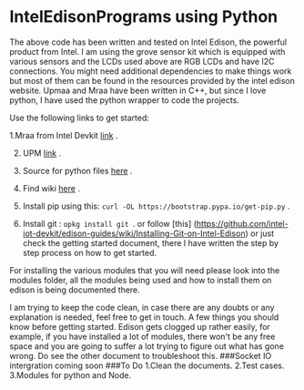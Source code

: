 # IntelEdisonPrograms using Python

The above code has been written and tested on Intel Edison, the powerful product from Intel. 
I am using the grove sensor kit which is equipped with various sensors and the LCDs used above are RGB LCDs and have I2C connections.
You might need additional dependencies to make things work but most of them can be found in the resources provided by the 
intel edison website. Upmaa and Mraa have been written in C++, but since I love python, I have used the python wrapper to code the projects.

Use the following links to get started:

1.Mraa from Intel Devkit [link]( https://github.com/intel-iot-devkit/mraa) .

2. UPM [link](https://github.com/intel-iot-devkit/upm) .

3. Source for python files [here](http://iotdk.intel.com/docs/master/mraa/python/) .

4. Find wiki [here](https://github.com/intel-iot-devkit/edison-guides/wiki) . 

5. Install pip using this: ```curl -OL https://bootstrap.pypa.io/get-pip.py``` .

5. Install git : ```opkg install git ```.
or follow [this] (https://github.com/intel-iot-devkit/edison-guides/wiki/Installing-Git-on-Intel-Edison) or just check the getting started document, there I have written the step by step process on how to get started.

For installing the various modules that you will need please look into the modules folder, all the modules being used and how to install them on edison is being documented there.

I am trying to keep the code clean, in case there are any doubts or any explanation is needed, feel free to get in touch.
A few things you should know before getting started. Edison gets clogged up rather easily, for example, if you have installed a lot of modules, there won't be any free space and you are going to suffer a lot trying to figure out what has gone wrong. Do see the other document to troubleshoot this.
###Socket IO intergration coming soon
###To Do
1.Clean the documents.
2.Test cases.
3.Modules for python and Node.
